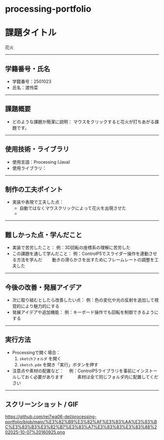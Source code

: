 # processing-portfolio
# 課題タイトル
花火

---

## 学籍番号・氏名
- 学籍番号：2501023
- 氏名：渡怜菜

---

## 課題概要
- どのような課題か簡潔に説明：
  マウスをクリックすると花火が打ちあがる課題です。

---

## 使用技術・ライブラリ
- 使用言語：Processing (Java)
- 使用ライブラリ：
  

---

## 制作の工夫ポイント
- 実装や表現で工夫した点：
  - 自動ではなくマウスクリックによって花火を出現させた
  - 

---

## 難しかった点・学んだこと
- 実装で苦労したこと：
  例：3D回転の座標系の理解に苦労した  
- この課題を通して学んだこと：
  例：ControlP5でスライダー操作を連動させる方法を学んだ
  　　動きの滑らかさを出すためにフレームレートの調整を工夫した

---

## 今後の改善・発展アイデア
- 次に取り組むとしたら改善したい点：
  例：色の変化や光の反射を追加して視覚的により魅力的にする
- 発展アイデアや追加機能：
  例：キーボード操作でも回転を制御できるようにする

---

## 実行方法
- Processingで開く場合：
  1. `sketchフォルダ` を開く
  2. `sketch.pde` を開き「実行」ボタンを押す
- 注意点や素材の配置など：
　例：ControlP5ライブラリを事前にインストールしておく必要があります
　　　素材は全て同じフォルダ内に配置してください
---

## スクリーンショット / GIF
https://github.com/rei7wa06-del/processing-portfolio/blob/main/%E3%82%B9%E3%82%AF%E3%83%AA%E3%83%BC%E3%83%B3%E3%82%B7%E3%83%A7%E3%83%83%E3%83%88%202025-10-07%20160925.png

